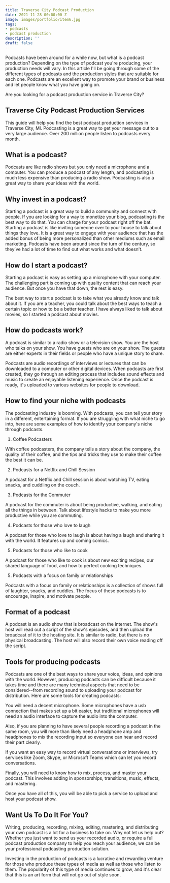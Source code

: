 ```yaml
---
title: Traverse City Podcast Production
date: 2021-11-28 00:00:00 Z
image: images/portfolio/item6.jpg
tags:
- podcasts
- podcast production
description: ''
draft: false
---
```


Podcasts have been around for a while now, but what is a podcast production? Depending on the type of podcast you're producing, your production needs will vary. In this article I'll be going through some of the different types of podcasts and the production styles that are suitable for each one. Podcasts are an excellent way to promote your brand or business and let people know what you have going on.


Are you looking for a podcast production service in Traverse City?


## Traverse City Podcast Production Services


This guide will help you find the best podcast production services in Traverse City, MI. Podcasting is a great way to get your message out to a very large audience. Over 200 million people listen to podcasts every month.


## What is a podcast?

Podcasts are like radio shows but you only need a microphone and a computer. You can produce a podcast of any length, and podcasting is much less expensive than producing a radio show. Podcasting is also a great way to share your ideas with the world.


## Why invest in a podcast?

Starting a podcast is a great way to build a community and connect with people. If you are looking for a way to monetize your blog, podcasting is the best way to do that. You can charge for your podcast right off the bat. Starting a podcast is like inviting someone over to your house to talk about things they love. It is a great way to engage with your audience that has the added bonus of being more personalized than other mediums such as email marketing. Podcasts have been around since the turn of the century, so they’ve had a lot of time to find out what works and what doesn’t.


## How do I start a podcast?

Starting a podcast is easy as setting up a microphone with your computer. The challenging part is coming up with quality content that can reach your audience. But once you have that down, the rest is easy.


The best way to start a podcast is to take what you already know and talk about it. If you are a teacher, you could talk about the best ways to teach a certain topic or how to be a better teacher. I have always liked to talk about movies, so I started a podcast about movies.


## How do podcasts work?

A podcast is similar to a radio show or a television show. You are the host who talks on your show. You have guests who are on your show. The guests are either experts in their fields or people who have a unique story to share.


Podcasts are audio recordings of interviews or lectures that can be downloaded to a computer or other digital devices. When podcasts are first created, they go through an editing process that includes sound effects and music to create an enjoyable listening experience. Once the podcast is ready, it's uploaded to various websites for people to download.


## How to find your niche with podcasts


The podcasting industry is booming. With podcasts, you can tell your story in a different, entertaining format. If you are struggling with what niche to go into, here are some examples of how to identify your company's niche through podcasts.


1. Coffee Podcasters

With coffee podcasters, the company tells a story about the company, the quality of their coffee, and the tips and tricks they use to make their coffee the best it can be.


2. Podcasts for a Netflix and Chill Session

A podcast for a Netflix and Chill session is about watching TV, eating snacks, and cuddling on the couch. 


3. Podcasts for the Commuter 

A podcast for the commuter is about being productive, walking, and eating all the things in between. Talk about lifestyle hacks to make you more productive while you are commuting. 


4. Podcasts for those who love to laugh

 A podcast for those who love to laugh is about having a laugh and sharing it with the world. It features up and coming comics. 


5. Podcasts for those who like to cook

A podcast for those who like to cook is about new exciting recipes, our shared language of food, and how to perfect cooking techniques. 


5. Podcasts with a focus on family or relationships

 Podcasts with a focus on family or relationships is a collection of shows full of laughter, snacks, and cuddles. The focus of these podcasts is to encourage, inspire, and motivate people.


## Format of a podcast


 A podcast is an audio show that is broadcast on the internet. The show's host will read out a script of the show's episodes, and then upload the broadcast of it to the hosting site. It is similar to radio, but there is no physical broadcasting. The host will also record their own voice reading off the script. 


## Tools for producing podcasts


Podcasts are one of the best ways to share your voice, ideas, and opinions with the world. However, producing podcasts can be difficult because it takes time and there are many technical aspects that need to be considered--from recording sound to uploading your podcast for distribution. Here are some tools for creating podcasts: 


You will need a decent microphone. Some microphones have a usb connection that makes set up a bit easier, but traditional microphones will need an audio interface to capture the audio into the computer. 


Also, if you are planning to have several people recording a podcast in the same room, you will more than likely need a headphone amp and headphones to mix the recording input so everyone can hear and record their part clearly. 


If you want an easy way to record virtual conversations or interviews, try services like Zoom, Skype, or Microsoft Teams which can let you record conversations. 


Finally, you will need to know how to mix, process, and master your podcast. This involves adding in sponsorships, transitions, music, effects, and mastering.


Once you have all of this, you will be able to pick a service to upload and host your podcast show. 


## Want Us To Do It For You?

Writing, producing, recording, mixing, editing, mastering, and distributing your own podcast is a lot for a business to take on. Why not let us help out? Whether you just want to send us your recorded audio, or require a full podcast production company to help you reach your audience, we can be your professional podcasting production solution. 

Investing in the production of podcasts is a lucrative and rewarding venture for those who produce these types of media as well as those who listen to them. The popularity of this type of media continues to grow, and it's clear that this is an art form that will not go out of style soon. 
